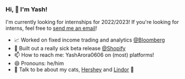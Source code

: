 ### Hi, 👋 I'm Yash!

I'm currently looking for internships for 2022/2023! If you're looking for interns, feel free to [send me an email](mailto:yasharora0606@gmail.com)!

- 📈 Worked on fixed income trading and analytics [@Bloomberg](http://bloomberg.com/)
- 👀 Built out a really sick beta release [@Shopify](http://shopify.com/)
- 📫 How to reach me: YashArora0606 on (most) platforms!
- 😄 Pronouns: he/him
- 💬 Talk to be about my cats, [Hershey](http://www.yasharora.com/hershey.jpeg) and [Lindor](http://www.yasharora.com/lindor.jpeg) 💖

<!--
**YashArora0606/YashArora0606** is a ✨ _special_ ✨ repository because its `README.md` (this file) appears on your GitHub profile.

Here are some ideas to get you started:

- 🔭 I’m currently working on ...
- 🌱 I’m currently learning ...
- 👯 I’m looking to collaborate on ...
- 🤔 I’m looking for help with ...
- 💬 Ask me about ...
- 📫 How to reach me: ...
- 😄 Pronouns: ...
- ⚡ Fun fact: ...
-->

